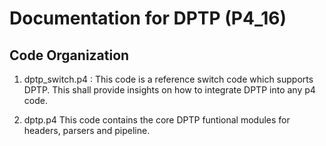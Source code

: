 # Documentation for DPTP (P4_16)

## Code Organization

1) dptp_switch.p4 :
    This code is a reference switch code which supports DPTP. This shall provide insights on how to integrate DPTP into any p4 code.

2) dptp.p4 
    This code contains the core DPTP funtional modules for headers, parsers and pipeline. 